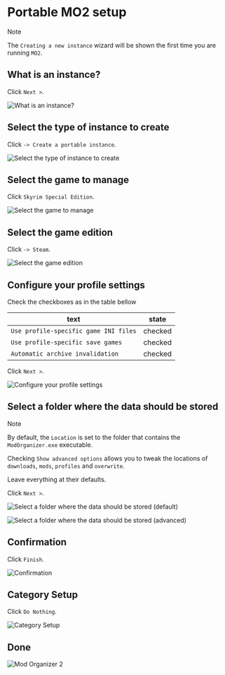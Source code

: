 # Portable MO2 setup

> [!NOTE]
> The `Creating a new instance` wizard will be shown the first time you are running `MO2`.

## What is an instance?

Click `Next >`.

![What is an instance?](images/mo2_portable_setup_01.png)

## Select the type of instance to create

Click `-> Create a portable instance`.

![Select the type of instance to create](images/mo2_portable_setup_02.png)

## Select the game to manage

Click `Skyrim Special Edition`.

![Select the game to manage](images/mo2_portable_setup_03.png)

## Select the game edition

Click `-> Steam`.

![Select the game edition](images/mo2_portable_setup_04.png)

## Configure your profile settings

Check the checkboxes as in the table bellow

| text | state |
|---|---|
| `Use profile-specific game INI files` | checked |
| `Use profile-specific save games` | checked |
| `Automatic archive invalidation` | checked |

Click `Next >`.

![Configure your profile settings](images/mo2_portable_setup_05.png)

## Select a folder where the data should be stored

> [!NOTE]
> By default, the `Location` is set to the folder that contains the `ModOrganizer.exe` executable.
>
> Checking `Show advanced options` allows you to tweak the locations of `downloads`, `mods`, `profiles` and `overwrite`.
>
> Leave everything at their defaults.

Click `Next >`.

![Select a folder where the data should be stored (default)](images/mo2_portable_setup_06.png)

![Select a folder where the data should be stored (advanced)](images/mo2_portable_setup_07.png)

## Confirmation

Click `Finish`.

![Confirmation](images/mo2_portable_setup_08.png)

## Category Setup

Click `Do Nothing`.

![Category Setup](images/mo2_portable_setup_09.png)

## Done

![Mod Organizer 2](images/mo2_portable_setup_10.png)
